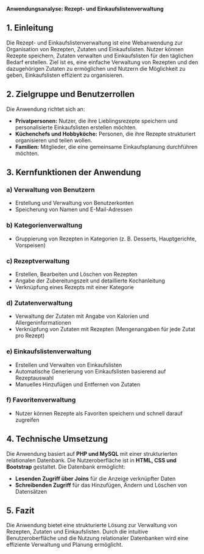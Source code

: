 **Anwendungsanalyse: Rezept- und Einkaufslistenverwaltung**

## **1. Einleitung**
Die Rezept- und Einkaufslistenverwaltung ist eine Webanwendung zur Organisation von Rezepten, Zutaten und Einkaufslisten. Nutzer können Rezepte speichern, Zutaten verwalten und Einkaufslisten für den täglichen Bedarf erstellen. Ziel ist es, eine einfache Verwaltung von Rezepten und den dazugehörigen Zutaten zu ermöglichen und Nutzern die Möglichkeit zu geben, Einkaufslisten effizient zu organisieren.

## **2. Zielgruppe und Benutzerrollen**
Die Anwendung richtet sich an:
- **Privatpersonen:** Nutzer, die ihre Lieblingsrezepte speichern und personalisierte Einkaufslisten erstellen möchten.
- **Küchenchefs und Hobbyköche:** Personen, die ihre Rezepte strukturiert organisieren und teilen wollen.
- **Familien:** Mitglieder, die eine gemeinsame Einkaufsplanung durchführen möchten.

## **3. Kernfunktionen der Anwendung**
### **a) Verwaltung von Benutzern**
- Erstellung und Verwaltung von Benutzerkonten
- Speicherung von Namen und E-Mail-Adressen

### **b) Kategorienverwaltung**
- Gruppierung von Rezepten in Kategorien (z. B. Desserts, Hauptgerichte, Vorspeisen)

### **c) Rezeptverwaltung**
- Erstellen, Bearbeiten und Löschen von Rezepten
- Angabe der Zubereitungszeit und detaillierte Kochanleitung
- Verknüpfung eines Rezepts mit einer Kategorie

### **d) Zutatenverwaltung**
- Verwaltung der Zutaten mit Angabe von Kalorien und Allergeninformationen
- Verknüpfung von Zutaten mit Rezepten (Mengenangaben für jede Zutat pro Rezept)

### **e) Einkaufslistenverwaltung**
- Erstellen und Verwalten von Einkaufslisten
- Automatische Generierung von Einkaufslisten basierend auf Rezeptauswahl
- Manuelles Hinzufügen und Entfernen von Zutaten

### **f) Favoritenverwaltung**
- Nutzer können Rezepte als Favoriten speichern und schnell darauf zugreifen

## **4. Technische Umsetzung**
Die Anwendung basiert auf **PHP und MySQL** mit einer strukturierten relationalen Datenbank. Die Nutzeroberfläche ist in **HTML, CSS und Bootstrap** gestaltet. Die Datenbank ermöglicht:
- **Lesenden Zugriff über Joins** für die Anzeige verknüpfter Daten
- **Schreibenden Zugriff** für das Hinzufügen, Ändern und Löschen von Datensätzen

## **5. Fazit**
Die Anwendung bietet eine strukturierte Lösung zur Verwaltung von Rezepten, Zutaten und Einkaufslisten. Durch die intuitive Benutzeroberfläche und die Nutzung relationaler Datenbanken wird eine effiziente Verwaltung und Planung ermöglicht.

